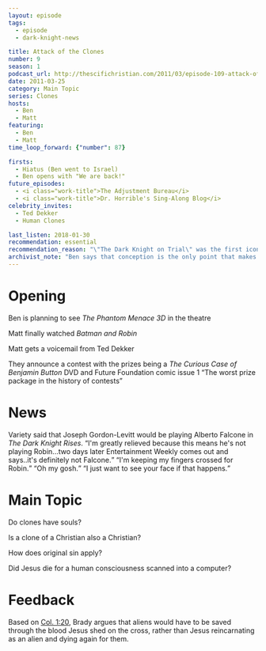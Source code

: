```yaml
---
layout: episode
tags:
  - episode
  - dark-knight-news 

title: Attack of the Clones
number: 9
season: 1
podcast_url: http://thescifichristian.com/2011/03/episode-109-attack-of-the-clones/
date: 2011-03-25
category: Main Topic
series: Clones
hosts:
  - Ben
  - Matt
featuring: 
  - Ben
  - Matt
time_loop_forward: {"number": 87}

firsts: 
  - Hiatus (Ben went to Israel) 
  - Ben opens with "We are back!"
future_episodes: 
  - <i class="work-title">The Adjustment Bureau</i>
  - <i class="work-title">Dr. Horrible's Sing-Along Blog</i>
celebrity_invites: 
  - Ted Dekker
  - Human Clones

last_listen: 2018-01-30
recommendation: essential
recommendation_reason: "\"The Dark Knight on Trial\" was the first iconic episode; \"Attack of the Clones\" is the first great episode. Prepare to have your mind expanded and your beliefs challenged."
archivist_note: "Ben says that conception is the only point that makes sense for us to say scientifically that life begins, and so this is when a soul enters a body. I think you could also make the case for when the heart starts beating. This gets around the question that identical twins pose: if the soul enters the body at conception, what happens when the twins split after a few days? Does another soul get created? Does the first soul split in two?"
---
```

# Opening
Ben is planning to see <i class="work-title">The Phantom Menace 3D</i> in the theatre

Matt finally watched <i class="work-title">Batman and Robin</i>

Matt gets a voicemail from Ted Dekker 

They announce a contest with the prizes being a <i class="work-title">The Curious Case of Benjamin Button</i> DVD and Future Foundation comic issue 1 <q class="ben inline">The worst prize package in the history of contests</q>



# News
<div class="quote">
  <span class="quote-context is-size-6">Variety said that Joseph Gordon-Levitt would be playing Alberto Falcone in <i class="work-title">The Dark Knight Rises</i>.</span>
  <q class="ben">I'm greatly relieved because this means he's not playing Robin...two days later Entertainment Weekly comes out and says..it's definitely not Falcone.</q>
  <q class="matt">I'm keeping my fingers crossed for Robin.</q>
  <q class="ben">Oh my gosh.</q>
  <q class="matt">I just want to see your face if that happens.</q>
</div>



# Main Topic
Do clones have souls? 

Is a clone of a Christian also a Christian? 

How does original sin apply?

Did Jesus die for a human consciousness scanned into a computer? 



# Feedback
Based on [Col. 1:20](https://www.biblegateway.com/passage/?search=col+1%3A20&version=ESV), Brady argues that aliens would have to be saved through the blood Jesus shed on the cross, rather than Jesus reincarnating as an alien and dying again for them.